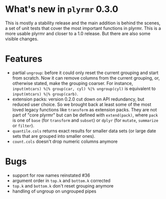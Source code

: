 # What's new in `plyrmr` 0.3.0

This is mostly a stability release and the main addition is behind the scenes, a set of unit tests that cover the most important functions in plyrmr. This is a more usable plyrmr and closer to a 1.0 release. But there are also some visible changes.

# Features

* partial `ungroup`: before it could only reset the current grouping and start from scratch. Now it can remove columns from the current grouping, or, otherwise stated, make the grouping coarser. For instance, `input(mtcars) %|% group(car, cyl) %|% ungroup(cyl)` is equivalent to `input(mtcars) %|% group(carb)`. 
* extension packs: version 0.2.0 cut down on API redundancy, but reduced user choice. So we brought back at least some of the most loved legacy functions like `transform` as extension packs. They are not part of "core plyrmr" but can be defined with `extend(pack)`, where `pack` is one of `base` (for `transform` and `subset`) or `dplyr` (for `mutate`, `summarize` or `filter`).
* `quantile.cols` returns exact results for smaller data sets (or large date sets that are grouped into smaller ones).
* `count.cols` doesn't drop numeric columns anymore 

# Bugs
* support for row names reinstated #36
* argument order in `top.k` and `bottom.k` corrected
* `top.k` and `bottom.k` don't reset grouping anymore
* handling of ungroup on ungrouped pipes
